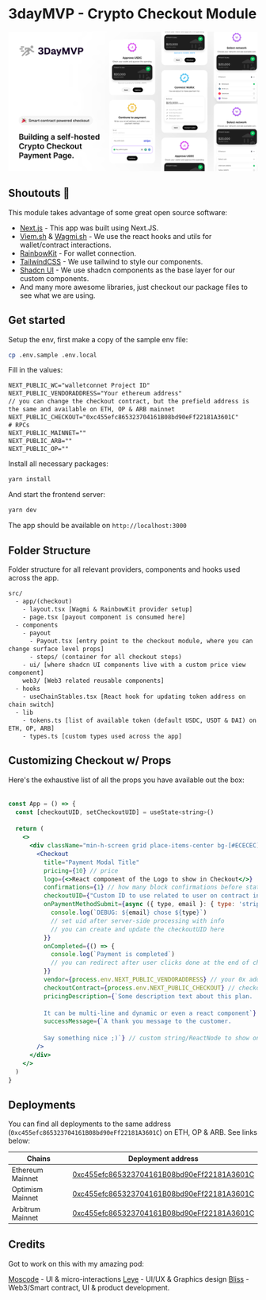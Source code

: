 # 3dayMVP - Crypto Checkout Module

![Crypto checkout module og image](https://github.com/Maker-Studios/crypto-checkout-module/blob/main/public/header.png?raw=true)

## Shoutouts :tada:

This module takes advantage of some great open source software:

- [Next.js](https://nextjs.org/) - This app was built using Next.JS.
- [Viem.sh](https://viem.sh/) & [Wagmi.sh](https://wagmi.sh) - We use the react hooks and utils for wallet/contract interactions.
- [RainbowKit](https://rainbowkit.com) - For wallet connection.
- [TailwindCSS](https://tailwindcss.com/) - We use tailwind to style our components.
- [Shadcn UI](https://ui.shadcn.com/) - We use shadcn components as the base layer for our custom components.
- And many more awesome libraries, just checkout our package files to see what we are using.

## Get started

Setup the env, first make a copy of the sample env file:

```bash
cp .env.sample .env.local
```

Fill in the values:

```.env
NEXT_PUBLIC_WC="walletconnet Project ID"
NEXT_PUBLIC_VENDORADDRESS="Your ethereum address"
// you can change the checkout contract, but the prefield address is the same and available on ETH, OP & ARB mainnet
NEXT_PUBLIC_CHECKOUT="0xc455efc865323704161B08bd90eFf22181A3601C"
# RPCs
NEXT_PUBLIC_MAINNET=""
NEXT_PUBLIC_ARB=""
NEXT_PUBLIC_OP=""
```

Install all necessary packages:

```bash
yarn install
```

And start the frontend server:

```bash
yarn dev
```

The app should be available on `http://localhost:3000`

## Folder Structure

Folder structure for all relevant providers, components and hooks used across the app.

```
src/
  - app/(checkout)
    - layout.tsx [Wagmi & RainbowKit provider setup]
    - page.tsx [payout component is consumed here]
  - components
    - payout
      - Payout.tsx [entry point to the checkout module, where you can change surface level props]
      - steps/ (container for all checkout steps)
    - ui/ [where shadcn UI components live with a custom price view component]
    web3/ [Web3 related reusable components]
  - hooks
    - useChainStables.tsx [React hook for updating token address on chain switch]
  - lib
    - tokens.ts [list of available token (default USDC, USDT & DAI) on ETH, OP, ARB]
    - types.ts [custom types used across the app]
```

## Customizing Checkout w/ Props

Here's the exhaustive list of all the props you have available out the box:

```jsx

const App = () => {
  const [checkoutUID, setCheckoutUID] = useState<string>()

  return (
    <>
      <div className="min-h-screen grid place-items-center bg-[#ECECEC]">
        <Checkout
          title="Payment Modal Title"
          pricing={10} // price
          logo={<>React component of the Logo to show in Checkout</>}
          confirmations={1} // how many block confirmations before state change
          checkoutUID={"Custom ID to use related to user on contract interaction"}
          onPaymentMethodSubmit={async ({ type, email }: { type: 'stripe' | 'crypto'; email: string }) => {
            console.log(`DEBUG: ${email} chose ${type}`)
            // set uid after server-side processing with info
            // you can create and update the checkoutUID here
          }}
          onCompleted={() => {
            console.log(`Payment is completed`)
            // you can redirect after user clicks done at the end of checkout or send invoice etc
          }}
          vendor={process.env.NEXT_PUBLIC_VENDORADDRESS} // your 0x address for receiving payout
          checkoutContract={process.env.NEXT_PUBLIC_CHECKOUT} // checkout contract address
          pricingDescription={`Some description text about this plan.
          
          It can be multi-line and dynamic or even a react component`}  // custom string/ReactNode for price description
          successMessage={`A thank you message to the customer.
          
          Say something nice ;)`} // custom string/ReactNode to show on successful checkout completion
        />
      </div>
    </>
  )
}

```

## Deployments

You can find all deployments to the same address (`0xc455efc865323704161B08bd90eFf22181A3601C`) on ETH, OP & ARB. See links below:

| Chains           | Deployment address                                                                                                               |
| ---------------- | -------------------------------------------------------------------------------------------------------------------------------- |
| Ethereum Mainnet | [0xc455efc865323704161B08bd90eFf22181A3601C](https://etherscan.com/address/0xc455efc865323704161B08bd90eFf22181A3601C)           |
| Optimism Mainnet | [0xc455efc865323704161B08bd90eFf22181A3601C](https://optimistic.etherscan.io/address/0xc455efc865323704161b08bd90eff22181a3601c) |
| Arbitrum Mainnet | [0xc455efc865323704161B08bd90eFf22181A3601C](https://arbiscan.io/address/0xc455efc865323704161b08bd90eff22181a3601c#code)        |

## Credits

Got to work on this with my amazing pod:

[Moscode](https://twitter.com/meandchimso) - UI & micro-interactions
[Leye](https://twitter.com/leyeconnect) - UI/UX & Graphics design
[Bliss](https://twitter.com/ghostffcode) - Web3/Smart contract, UI & product development.
